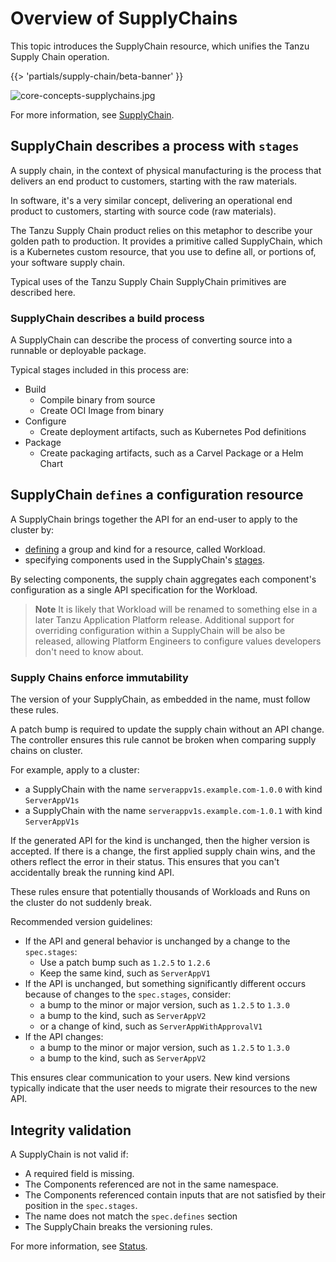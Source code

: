 # Overview of SupplyChains

This topic introduces the SupplyChain resource, which unifies the Tanzu Supply Chain operation.

{{> 'partials/supply-chain/beta-banner' }}

![core-concepts-supplychains.jpg](./images/core-concepts-supplychains.jpg)

For more information, see [SupplyChain](../../reference/api/supplychain.hbs.md).

## SupplyChain describes a process with `stages`

A supply chain, in the context of physical manufacturing is the process that delivers an end product to customers, starting with the raw materials.

In software, it's a very similar concept, delivering an operational end product to customers, starting with source code (raw materials).

The Tanzu Supply Chain product relies on this metaphor to describe your golden path to production.
It provides a primitive called SupplyChain, which is a Kubernetes custom resource, that you use to define all, or portions of, your software supply chain.

Typical uses of the Tanzu Supply Chain SupplyChain primitives are described here.

### SupplyChain describes a build process

A SupplyChain can describe the process of converting source into a runnable or deployable package.

Typical stages included in this process are:

- Build
  - Compile binary from source
  - Create OCI Image from binary
- Configure
  - Create deployment artifacts, such as Kubernetes Pod definitions
- Package
  - Create packaging artifacts, such as a Carvel Package or a Helm Chart

<!--
[//]: # (### Describe your build-promotion process)

[//]: # ()
[//]: # (<!-- Ask <Nick Webb> for a section here -->
<!--

[//]: # ()
[//]: # (### Describe a release process)

[//]: # ()
[//]: # (<!-- tbd -->

## SupplyChain `defines` a configuration resource

A SupplyChain brings together the API for an end-user to apply to the cluster by:

- [defining](../../reference/api/supplychain.hbs.md#specdefines) a group and kind for a resource, called Workload.
- specifying components used in the SupplyChain's [stages](../../reference/api/supplychain.hbs.md#specstages).

By selecting components, the supply chain aggregates each component's configuration as a single API specification for the Workload.

> **Note** It is likely that Workload will be renamed to something else in a later Tanzu Application Platform release. Additional support for overriding configuration within a SupplyChain will be also be released, allowing Platform Engineers to configure values developers don't need to know about.

### Supply Chains enforce immutability

The version of your SupplyChain, as embedded in the name, must follow these rules.

A patch bump is required to update the supply chain without an API change.
The controller ensures this rule cannot be broken when comparing supply chains on cluster.

For example, apply to a cluster:

- a SupplyChain with the name `serverappv1s.example.com-1.0.0` with kind `ServerAppV1s`
- a SupplyChain with the name `serverappv1s.example.com-1.0.1` with kind `ServerAppV1s`

If the generated API for the kind is unchanged, then the higher version is accepted.
If there is a change, the first applied supply chain wins, and the others reflect the error in their status.
This ensures that you can't accidentally break the running kind API.

These rules ensure that potentially thousands of Workloads and Runs on the cluster do not suddenly break.

Recommended version guidelines:

- If the API and general behavior is unchanged by a change to the `spec.stages`:
  - Use a patch bump such as `1.2.5` to `1.2.6`
  - Keep the same kind, such as `ServerAppV1`
- If the API is unchanged, but something significantly different occurs because of changes to the `spec.stages`, consider:
  - a bump to the minor or major version, such as `1.2.5` to `1.3.0`
  - a bump to the kind, such as `ServerAppV2`
  - or a change of kind, such as `ServerAppWithApprovalV1`
- If the API changes:
  - a bump to the minor or major version, such as `1.2.5` to `1.3.0`
  - a bump to the kind, such as `ServerAppV2`

This ensures clear communication to your users. New kind versions typically indicate that the user
needs to migrate their resources to the new API.

## Integrity validation

A SupplyChain is not valid if:

- A required field is missing.
- The Components referenced are not in the same namespace.
- The Components referenced contain inputs that are not satisfied by their position in the `spec.stages`.
- The name does not match the `spec.defines` section
- The SupplyChain breaks the versioning rules.

For more information, see [Status](../../reference/api/supplychain.hbs.md#statusconditions).

<!--
Components: ./components.hbs.md
[Workload]: ./workloads.hbs.md -->